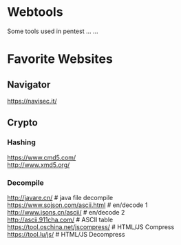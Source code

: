 # Webtools
Some tools used in pentest ... ...

# Favorite Websites

## Navigator
https://navisec.it/

## Crypto
### Hashing 
https://www.cmd5.com/  
http://www.xmd5.org/  
### Decompile
http://javare.cn/  # java file decompile  
https://www.sojson.com/ascii.html  # en/decode 1  
http://www.jsons.cn/ascii/  # en/decode 2  
http://ascii.911cha.com/  # ASCII table  
https://tool.oschina.net/jscompress/   # HTML/JS Compress  
https://tool.lu/js/   #  HTML/JS Decompress  

